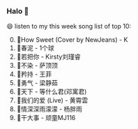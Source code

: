 

### Halo 👋

😄 listen to my this week song list of top 10:

0. 🌈How Sweet (Cover by NewJeans) - K
1. 🌈春泥 - 1个球
2. 🌈若把你 - Kirsty刘瑾睿
3. 🌈不染 - 萨顶顶
4. 🌈矜持 - 王菲
5. 🌈勇气 - 梁静茹
6. 🌈天下 - 等什么君(邓寓君)
7. 🌈我们的爱 (Live) - 黄霄雲
8. 🌈情深深雨濛濛 - 杨胖雨
9. 🌈干大事 - 顽童MJ116

